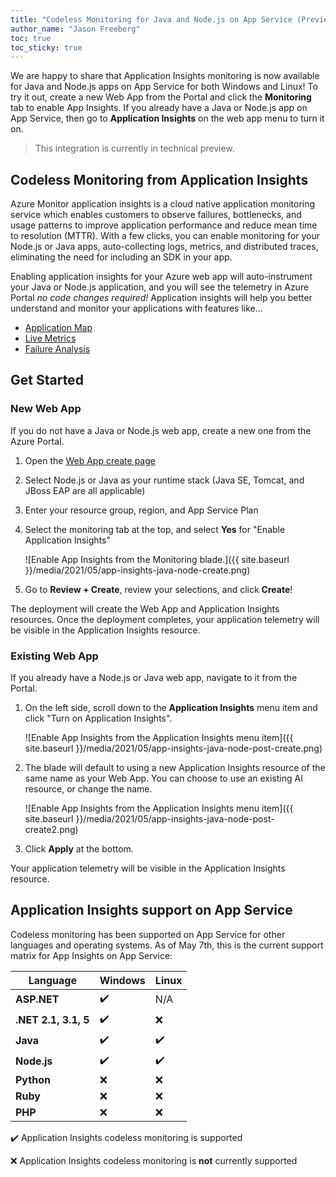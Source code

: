 ```yaml
---
title: "Codeless Monitoring for Java and Node.js on App Service (Preview)"
author_name: "Jason Freeberg"
toc: true
toc_sticky: true
---
```


We are happy to share that Application Insights monitoring is now available for Java and Node.js apps on App Service for both Windows and Linux! To try it out, create a new Web App from the Portal and click the **Monitoring** tab to enable App Insights. If you already have a Java or Node.js app on App Service, then go to **Application Insights** on the web app menu to turn it on.

> This integration is currently in technical preview.

## Codeless Monitoring from Application Insights

Azure Monitor application insights is a cloud native application monitoring service which enables customers to observe failures, bottlenecks, and usage patterns to improve application performance and reduce mean time to resolution (MTTR). With a few clicks, you can enable monitoring for your Node.js or Java apps, auto-collecting logs, metrics, and distributed traces, eliminating the need for including an SDK in your app.


Enabling application insights for your Azure web app will auto-instrument your Java or Node.js application, and you will see the telemetry in Azure Portal *no code changes required!* Application insights will help you better understand and monitor your applications with features like...


- [Application Map](https://docs.microsoft.com/azure/azure-monitor/app/app-map)
- [Live Metrics](https://docs.microsoft.com/azure/azure-monitor/app/live-stream)
- [Failure Analysis](https://docs.microsoft.com/azure/azure-monitor/app/proactive-failure-diagnostics)

## Get Started

### New Web App

If you do not have a Java or Node.js web app, create a new one from the Azure Portal.

1. Open the [Web App create page](https://portal.azure.com/#create/Microsoft.WebSite)
1. Select Node.js or Java as your runtime stack (Java SE, Tomcat, and JBoss EAP are all applicable)

1. Enter your resource group, region, and App Service Plan
1. Select the monitoring tab at the top, and select **Yes** for "Enable Application Insights"

    ![Enable App Insights from the Monitoring blade.]({{ site.baseurl }}/media/2021/05/app-insights-java-node-create.png)

1. Go to **Review + Create**, review your selections, and click **Create**!

The deployment will create the Web App and Application Insights resources. Once the deployment completes, your application telemetry will be visible in the Application Insights resource.

### Existing Web App

If you already have a Node.js or Java web app, navigate to it from the Portal.

1. On the left side, scroll down to the **Application Insights** menu item and click "Turn on Application Insights".

    ![Enable App Insights from the Application Insights menu item]({{ site.baseurl }}/media/2021/05/app-insights-java-node-post-create.png)

1. The blade will default to using a new Application Insights resource of the same name as your Web App. You can choose to use an existing AI resource, or change the name.

    ![Enable App Insights from the Application Insights menu item]({{ site.baseurl }}/media/2021/05/app-insights-java-node-post-create2.png)

1. Click **Apply** at the bottom.

Your application telemetry will be visible in the Application Insights resource.

## Application Insights support on App Service

Codeless monitoring has been supported on App Service for other languages and operating systems. As of May 7th, this is the current support matrix for App Insights on App Service:

| Language        | Windows | Linux |
|-----------------|---------|-------|
| **ASP.NET**     |   ✔️    |  N/A  |
| **.NET 2.1, 3.1, 5** |   ✔️    |  ❌  |
| **Java**        |     ✔️  |  ✔️  |
| **Node.js**     |    ✔️   |  ✔️  |
| **Python**      |    ❌   |  ❌  |
| **Ruby**        |    ❌   |  ❌  |
| **PHP**         |    ❌   |  ❌  |

✔️ Application Insights codeless monitoring is supported

❌ Application Insights codeless monitoring is **not** currently supported
